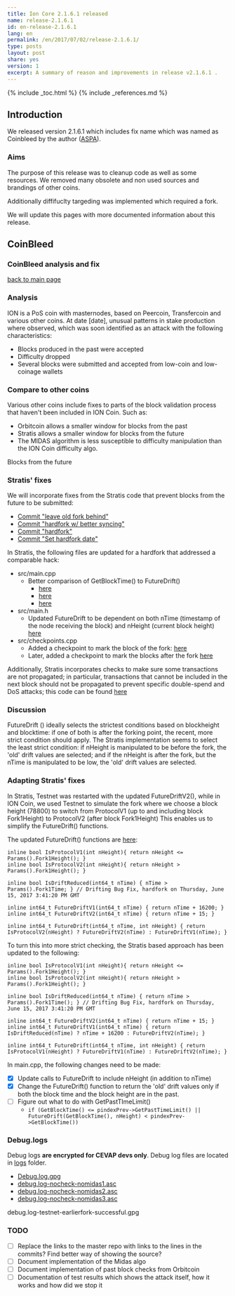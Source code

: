```yaml
---
title: Ion Core 2.1.6.1 released
name: release-2.1.6.1
id: en-release-2.1.6.1
lang: en
permalink: /en/2017/07/02/release-2.1.6.1/
type: posts
layout: post
share: yes
version: 1
excerpt: A summary of reason and improvements in release v2.1.6.1 .
---
```

{% include _toc.html %}
{% include _references.md %}

## Introduction

We released version 2.1.6.1 which includes fix name which was named as Coinbleed by the author ([ASPA](https://github.com/aspaas/)).

### Aims

The purpose of this release was to cleanup code as well as some resources. We removed many obsolete and non used sources and brandings of other coins.

Additionally diffifuclty targeding was implemented which required a fork.

We will update this pages with more documented information about this release.

## CoinBleed

### CoinBleed analysis and fix

[back to main page](README.md)

### Analysis
ION is a PoS coin with masternodes, based on Peercoin, Transfercoin and various other coins. 
At date [date], unusual patterns in stake production where observed, which was soon identified as an attack with the following characteristics:

 - Blocks produced in the past were accepted
 - Difficulty dropped
 - Several blocks were submitted and accepted from low-coin and low-coinage wallets

### Compare to other coins 
Various other coins include fixes to parts of the block validation process that haven't been included in ION Coin. Such as:
- Orbitcoin allows a smaller window for blocks from the past
- Stratis allows a smaller window for blocks from the future
- The MIDAS algorithm is less susceptible to difficulty manipulation than the ION Coin difficulty algo.

Blocks from the future
### Stratis' fixes
We will incorporate fixes from the Stratis code that prevent blocks from the future to be submitted:

- [Commit "leave old fork behind"](https://github.com/stratisproject/stratisX/commit/b2bacb4929b76b87fc2543b57155229cbd350096)
- [Commit "hardfork w/ better syncing"](https://github.com/stratisproject/stratisX/commit/b80d3ea6442d26d9ccae5174b99f52f64af97d8f)
- [Commit "hardfork"](https://github.com/stratisproject/stratisX/commit/d2c9e5f1bfe91e0b7fa1aa1d8d1de8f831c7318f)
- [Commit "Set hardfork date"](https://github.com/stratisproject/stratisX/commit/271c5a10732abc3568464c0861e2fe3a75262a5b)

In Stratis, the following files are updated for a hardfork that addressed a comparable hack:
- src/main.cpp
    - Better comparison of GetBlockTime() to FutureDrift() 
        - [here](https://github.com/stratisproject/stratisX/blob/master/src/main.cpp#L1960)
        - [here](https://github.com/stratisproject/stratisX/blob/master/src/main.cpp#L2055)
        - [here](https://github.com/stratisproject/stratisX/blob/master/src/main.cpp#L2066)
- src/main.h
    - Updated FutureDrift to be dependent on both nTime (timestamp of the node receiving the block) and nHeight (current block height) [here](https://github.com/stratisproject/stratisX/blob/master/src/main.h#L62)
- src/checkpoints.cpp
    - Added a checkpoint to mark the block of the fork: [here](https://github.com/stratisproject/stratisX/blob/master/src/checkpoints.cpp#L28)
    - Later, added a checkpoint to mark the blocks after the fork [here](https://github.com/stratisproject/stratisX/blob/master/src/checkpoints.cpp#L38)

Additionally, Stratis incorporates checks to make sure some transactions are not propagated; in particular, transactions that cannot be included in the next block should not be propagated to prevent specific double-spend and DoS attacks; this code can be found [here](https://github.com/stratisproject/stratisX/blob/master/src/main.cpp#L276)

### Discussion
FutureDrift () ideally selects the strictest conditions based on blockheight and blocktime: if one of both is after the forking point, the recent, more strict condition should apply.
The Stratis implementation seems to select the least strict condition: if nHeight is manipulated to be before the fork, the 'old' drift values are selected; and if the nHeight is after the fork, but the nTime is manipulated to be low, the 'old' drift values are selected.

### Adapting Stratis' fixes
In Stratis, Testnet was restarted with the updated FutureDriftV2(), while in ION Coin, we used Testnet to simulate the fork where we choose a block height (78800) to switch from ProtocolV1 (up to and including block Fork1Height) to ProtocolV2 (after block Fork1Height)
This enables us to simplify the FutureDrift() functions.

The updated FutureDrift() functions are [here](https://github.com/cevap/ion/blob/midas-algo/src/main.h#L63-71):

```
inline bool IsProtocolV1(int nHeight){ return nHeight <= Params().Fork1Height(); }
inline bool IsProtocolV2(int nHeight){ return nHeight > Params().Fork1Height(); }  

inline bool IsDriftReduced(int64_t nTime) { nTime > Params().Fork1Time; } // Drifting Bug Fix, hardfork on Thursday, June 15, 2017 3:41:20 PM GMT

inline int64_t FutureDriftV1(int64_t nTime) { return nTime + 16200; }
inline int64_t FutureDriftV2(int64_t nTime) { return nTime + 15; }

inline int64_t FutureDrift(int64_t nTime, int nHeight) { return IsProtocolV2(nHeight) ? FutureDriftV2(nTime) : FutureDriftV1(nTime); }
```

To turn this into more strict checking, the Stratis based approach has been updated to the following:
```
inline bool IsProtocolV1(int nHeight){ return nHeight <= Params().Fork1Height(); }
inline bool IsProtocolV2(int nHeight){ return nHeight > Params().Fork1Height(); }  

inline bool IsDriftReduced(int64_t nTime) { return nTime > Params().Fork1Time(); } // Drifting Bug Fix, hardfork on Thursday, June 15, 2017 3:41:20 PM GMT

inline int64_t FutureDriftV2(int64_t nTime) { return nTime + 15; }
inline int64_t FutureDriftV1(int64_t nTime) { return IsDriftReduced(nTime) ? nTime + 16200 : FutureDriftV2(nTime); }

inline int64_t FutureDrift(int64_t nTime, int nHeight) { return IsProtocolV1(nHeight) ? FutureDriftV1(nTime) : FutureDriftV2(nTime); }
```

In main.cpp, the following changes need to be made:
- [x] Update calls to FutureDrift to include nHeight (in addition to nTime)
- [x] Change the FutureDrift() function to return the 'old' drift values only if both the block time and the block height are in the past.
- [ ]  Figure out what to do with GetPastTImeLimit()
    - ```if (GetBlockTime() <= pindexPrev->GetPastTimeLimit() || FutureDrift(GetBlockTime(), nHeight) < pindexPrev->GetBlockTime())```
        
### Debug.logs

Debug logs **are encrypted for CEVAP devs only**. Debug log files are located in [logs](https://github.com/cevap/doc/bin) folder.

- [Debug.log.gpg](https://github.com/cevap/doc/blob/master/logs/debug.log-testnet-earlierfork-successful.gpg)
- [debug.log-nocheck-nomidas1.asc](https://github.com/cevap/doc/blob/master/logs/https://github.com/cevap/doc/blob/master/logs/debug.log-nocheck-nomidas1.asc)
- [debug.log-nocheck-nomidas2.asc](https://github.com/cevap/doc/blob/master/logs/debug.log-nocheck-nomidas2.asc)
- [debug.log-nocheck-nomidas3.asc](https://github.com/cevap/doc/blob/master/logs/debug.log-nocheck-nomidas3.asc)

debug.log-testnet-earlierfork-successful.gpg
### TODO
- [ ] Replace the links to the master repo with links to the lines in the commits? Find better way of showing the source?
- [ ] Document implementation of the Midas algo
- [ ] Document implementation of past block checks from Orbitcoin
- [ ] Documentation of test results which shows the attack itself, how it works and how did we stop it